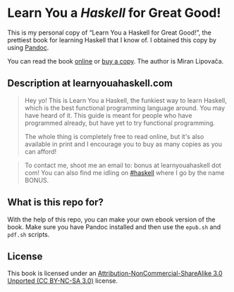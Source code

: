 Learn You a _Haskell_ for Great Good!
=====================================

This is my personal copy of “Learn You a Haskell for Great Good!”, the prettiest
book for learning Haskell that I know of. I obtained this copy by using
[Pandoc](http://johnmacfarlane.net/pandoc/).

You can read the book [online](http://learnyouahaskell.com/chapters) or [buy a
copy](http://nostarch.com/lyah.htm). The author is Miran Lipovača.

Description at learnyouahaskell.com
-----------------------------------

> Hey yo! This is Learn You a Haskell, the funkiest way to learn Haskell, which
> is the best functional programming language around. You may have heard of it.
> This guide is meant for people who have programmed already, but have yet to
> try functional programming.
>
> The whole thing is completely free to read online, but it's also available in
> print and I encourage you to buy as many copies as you can afford!

> To contact me, shoot me an email to: bonus at learnyouahaskell dot com! You
> can also find me idling on [#haskell](irc://irc.freenode.net/haskell) where I
> go by the name BONUS.

What is this repo for?
----------------------

With the help of this repo, you can make your own ebook version of the book.
Make sure you have Pandoc installed and then use the `epub.sh` and `pdf.sh`
scripts.

License
-------

This book is licensed under an [Attribution-NonCommercial-ShareAlike 3.0
Unported (CC BY-NC-SA 3.0)](http://creativecommons.org/licenses/by-nc-sa/3.0/)
license.

